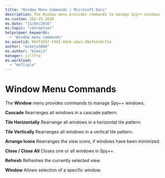 ```yaml
---
title: "Window Menu Commands | Microsoft Docs"
description: The Window menu provides commands to manage Spy++ windows. See a list of the commands, with a brief description of each.
ms.custom: SEO-VS-2020
ms.date: "11/04/2016"
ms.topic: "conceptual"
helpviewer_keywords:
  - "Window menu commands"
ms.assetid: 9b5f1b5f-fd42-4de5-a3e1-d8e7e2e8cf1a
author: "mikejo5000"
ms.author: "mikejo"
manager: jillfra
ms.workload:
  - "multiple"
---
```

# Window Menu Commands
The **Window** menu provides commands to manage Spy++ windows.

 **Cascade**
 Rearranges all windows in a cascade pattern.

 **Tile Horizontally**
 Rearrange all windows in a horizontal tile pattern.

 **Tile Vertically**
 Rearranges all windows in a vertical tile pattern.

 **Arrange Icons**
 Rearranges the view icons, if windows have been minimized.

 **Close / Close All**
 Closes one or all windows in Spy++.

 **Refresh**
 Refreshes the currently selected view.

 **Window**
 Allows selection of a specific window.